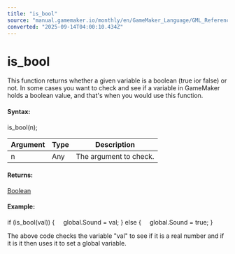 ```yaml
---
title: "is_bool"
source: "manual.gamemaker.io/monthly/en/GameMaker_Language/GML_Reference/Variable_Functions/is_bool.htm"
converted: "2025-09-14T04:00:10.434Z"
---
```


# is\_bool

This function returns whether a given variable is a boolean (true ior false) or not. In some cases you want to check and see if a variable in GameMaker holds a boolean value, and that's when you would use this function.

#### Syntax:

is\_bool(n);

| Argument | Type | Description |
| --- | --- | --- |
| n | Any | The argument to check. |

#### Returns:

[Boolean](../../GML_Overview/Data_Types.md)

#### **Example:**

if (is\_bool(val))
{
    global.Sound = val;
}
else
{
    global.Sound = true;
}

The above code checks the variable "val" to see if it is a real number and if it is it then uses it to set a global variable.